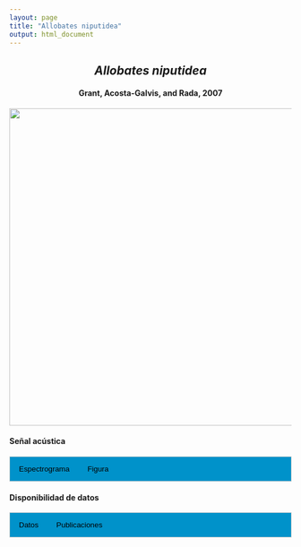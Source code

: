 ```yaml
---
layout: page
title: "Allobates niputidea"
output: html_document
---
```


<style>
/* Simplified CSS for tabs */
.tab {
  overflow: hidden;
  border: 1px solid #ccc;
  background-color: #0092ca;
}
.tab button {
  background-color: inherit;
  float: left;
  border: none;
  cursor: pointer;
  padding: 14px 16px;
  transition: background-color 0.3s;
}
.tab button:hover {
  background-color: #ddd;
}
.tab button.active {
  background-color: #ccc;
}
.tabcontent {
  display: none;
  padding: 6px 12px;
  border: 1px solid #ccc;
  border-top: none;
}
.audio-container {
  margin-bottom: 10px;
}
body h1 {
  display: none;
}
</style>

<script>
function openTab(evt, tabName) {
  document.querySelectorAll('.tabcontent').forEach(tab => tab.style.display = "none");
  document.querySelectorAll('.tablinks').forEach(link => link.classList.remove('active'));
  document.getElementById(tabName).style.display = "block";
  evt.currentTarget.classList.add('active');
}
</script>

<!-- Species presentation -->
<div style="text-align: center;">
  <h2><i>Allobates niputidea</i></h2>
  <h4>Grant, Acosta-Galvis, and Rada, 2007</h4>
  <img src="{{ site.baseurl }}/images/especie_Allobates_niputidea.png" style="width:15cm;">
</div>

#### Señal acústica

<!-- Tabs section -->
<div class="tab">
  <button class="tablinks" onclick="openTab(event, 'Espectro')">Espectrograma</button>
  <button class="tablinks" onclick="openTab(event, 'fig')">Figura</button>
</div>

<!-- Seccion Espectrograma -->
<div id="Espectro" class="tabcontent" style="text-align: center;">
  <video width="100%" height="auto" controls>
    <source src="{{ site.baseurl }}/Espectrograms/dyna_Allobates_niputidea.mp4" type="video/mp4">
    Tu navegador no soporta el elemento de video.
  </video>
</div>

<!-- Seccion Figura -->
<div id="fig" class="tabcontent" style="text-align: center;">
  <img src="{{ site.baseurl }}/images/spec_Allobates_niputidea.png" style="width:15cm;">
</div>

#### Disponibilidad de datos

<!-- Tabs section -->
<div class="tab">
  <button class="tablinks" onclick="openTab(event, 'dat')">Datos</button>
  <button class="tablinks" onclick="openTab(event, 'pubs')">Publicaciones</button>
</div>

<!-- Seccion Datos -->
<div id="dat" class="tabcontent">
  <p><strong>Disponibles en CSA-IAVH</strong></p>
  <p><a href="http://colecciones.humboldt.org.co/rec/sonidos/IAvH-CSA-18218/IAvH-CSA-18218.wav">IAVH-CSA-18218</a></p>
  <p><a href="http://colecciones.humboldt.org.co/rec/sonidos/IAvH-CSA-18222/IAvH-CSA-18222.wav">IAVH-CSA-18222</a></p>
  <p><strong>Disponibles en Figshare</strong></p>
  <p>Chaves-Portilla, G. (2024). <i>Allobates niputidea</i>. Figshare. Media. https://doi.org/10.6084/m9.figshare.27640602.v2 
    <a href="https://doi.org/10.6084/m9.figshare.27640602.v2">URL</a>
  </p>
</div>

<!-- Seccion Publicaciones -->
<div id="pubs" class="tabcontent">
  <p><strong>Ospina-L, A.M., Murillo-Bedoya, D., García-Cobos, D., Colón-Piñeiro, Z., Acosta-Galvis, A.R. </strong>2019. The advertisement call of <i>Allobates niputidea</i> (Anura: Aromobatidae). <i>Zootaxa</i> 4656: 196-200. 
  <a href="https://doi.org/10.11646/zootaxa.4656.1.14" target="_blank">https://doi.org/10.11646/zootaxa.4656.1.14</a></p>
</div>

